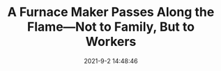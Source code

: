 ---
"title": "A Furnace Maker Passes Along the Flame—Not to Family, But to Workers"
"date": "2021-9-2 14:48:46"
"feed_name": "INDUSTRYWEEK"
"feed_website": "https://www.industryweek.com/"
"feed_rss": "https://www.industryweek.com/__rss/website-scheduled-content.xml?input=%7B%22sectionAlias%22%3A%22home%22%7D"
"link": "https://www.industryweek.com/leadership/corporate-responsibility/article/21174203/a-furnace-maker-passes-along-the-flamenot-to-family-but-to-workers"
"file": "_posts/2021-1-1-9036166d88680c59a5ffaaca96bc730454809fa6.md"
"accident": "1"
"drilling": "0"
---